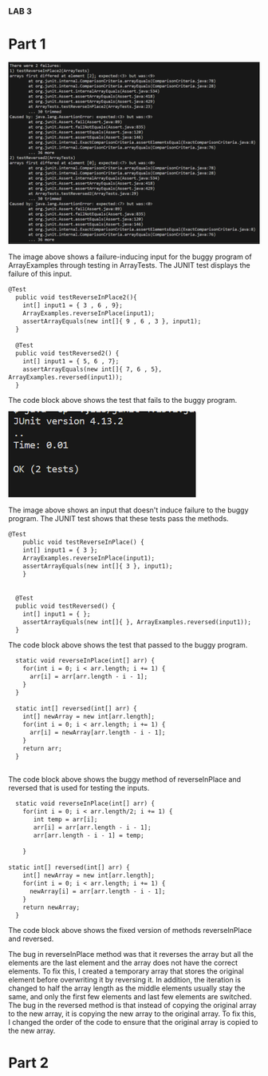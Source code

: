 ### LAB 3 
# Part 1

![Image](Lab3Failure.png) 

The image above shows a failure-inducing input for the buggy program of ArrayExamples through testing in ArrayTests. The JUNIT test displays the failure of this input.

~~~
@Test
  public void testReverseInPlace2(){
    int[] input1 = { 3 , 6 , 9};
    ArrayExamples.reverseInPlace(input1);
    assertArrayEquals(new int[]{ 9 , 6 , 3 }, input1);
  }

  @Test
  public void testReversed2() {
    int[] input1 = { 5, 6 , 7};
    assertArrayEquals(new int[]{ 7, 6 , 5}, ArrayExamples.reversed(input1));
  }
~~~

The code block above shows the test that fails to the buggy program.

![Image](Lab3Pass.png) 

The image above shows an input that doesn't induce failure to the buggy program. The JUNIT test shows that these tests pass the methods.

~~~
@Test 
	public void testReverseInPlace() {
    int[] input1 = { 3 };
    ArrayExamples.reverseInPlace(input1);
    assertArrayEquals(new int[]{ 3 }, input1);
	}


  @Test
  public void testReversed() {
    int[] input1 = { };
    assertArrayEquals(new int[]{ }, ArrayExamples.reversed(input1));
  }
~~~
The code block above shows the test that passed to the buggy program. 

~~~
  static void reverseInPlace(int[] arr) {
    for(int i = 0; i < arr.length; i += 1) {
      arr[i] = arr[arr.length - i - 1];
    }
  }

  static int[] reversed(int[] arr) {
    int[] newArray = new int[arr.length];
    for(int i = 0; i < arr.length; i += 1) {
      arr[i] = newArray[arr.length - i - 1];
    }
    return arr;
  }
  
~~~

The code block above shows the buggy method of reverseInPlace and reversed that is used for testing the inputs.

~~~
  static void reverseInPlace(int[] arr) {
    for(int i = 0; i < arr.length/2; i += 1) {
       int temp = arr[i];
       arr[i] = arr[arr.length - i - 1];
       arr[arr.length - i - 1] = temp;
      
    }

static int[] reversed(int[] arr) {
    int[] newArray = new int[arr.length];
    for(int i = 0; i < arr.length; i += 1) {
      newArray[i] = arr[arr.length - i - 1];
    }
    return newArray;
  }
~~~

The code block above shows the fixed version of methods reverseInPlace and reversed.

The bug in reverseInPlace method was that it reverses the array but all the elements are the last element and the array does not have the correct elements. To fix this, I created a temporary array that stores the original element before overwriting it by reversing it. In addition, the iteration is changed to half the array length as the middle elements usually stay the same, and only the first few elements and last few elements are switched. The bug in the reversed method is that instead of copying the original array to the new array, it is copying the new array to the original array. To fix this, I changed the order of the code to ensure that the original array is copied to the new array.

# Part 2
